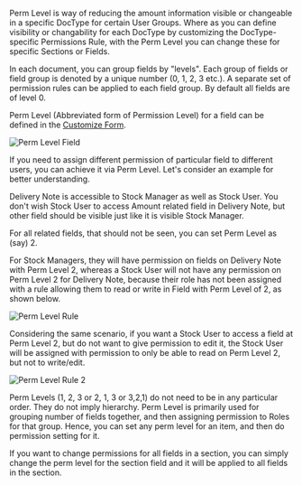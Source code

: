 Perm Level is way of reducing the amount information visible or changeable in a specific DocType for certain User Groups. Where as you can define visibility or changability for each DocType by customizing the DocType-specific Permissions Rule, with the Perm Level you can change these for specific Sections or Fields.

In each document, you can group fields by "levels". Each group of fields or field group is denoted by a unique number (0, 1, 2, 3 etc.). A separate set of permission rules can be applied to each field group. By default all fields are of level 0.

Perm Level (Abbreviated form of Permission Level) for a field can be defined in the [Customize Form](https://docs.erpnext.com/docs/v13/user/manual/en/customize-erpnext/customize-form.html).

![Perm Level Field](https://docs.erpnext.com/files/perm-level-1.gif)

If you need to assign different permission of particular field to different users, you can achieve it via Perm Level. Let's consider an example for better understanding.

Delivery Note is accessible to Stock Manager as well as Stock User. You don't wish Stock User to access Amount related field in Delivery Note, but other field should be visible just like it is visible Stock Manager.

For all related fields, that should not be seen, you can set Perm Level as (say) 2.

For Stock Managers, they will have permission on fields on Delivery Note with Perm Level 2, whereas a Stock User will not have any permission on Perm Level 2 for Delivery Note, because their role has not been assigned with a rule allowing them to read or write in Field with Perm Level of 2, as shown below.

![Perm Level Rule](https://docs.erpnext.com/files/perm-level-2.png)

Considering the same scenario, if you want a Stock User to access a field at Perm Level 2, but do not want to give permission to edit it, the Stock User will be assigned with permission to only be able to read on Perm Level 2, but not to write/edit.

![Perm Level Rule 2](https://docs.erpnext.com/files/perm-level-3.png)

Perm Levels (1, 2, 3 or 2, 1, 3 or 3,2,1) do not need to be in any particular order. They do not imply hierarchy. Perm Level is primarily used for grouping number of fields together, and then assigning permission to Roles for that group. Hence, you can set any perm level for an item, and then do permission setting for it.

If you want to change permissions for all fields in a section, you can simply change the perm level for the section field and it will be applied to all fields in the section.